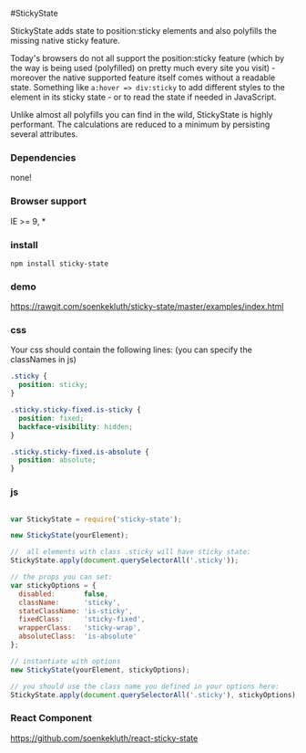 #StickyState

StickyState adds state to position:sticky elements and also polyfills the missing native sticky feature.

Today's browsers do not all support the position:sticky feature (which by the way is being used (polyfilled) on pretty much every site you visit) - moreover the native supported feature itself comes without a readable state. Something like `a:hover => div:sticky` to add different styles to the element in its sticky state - or to read the state if needed in JavaScript. 

Unlike almost all polyfills you can find in the wild, StickyState is highly performant. The calculations are reduced to a minimum by persisting several attributes.

### Dependencies
none!

### Browser support
IE >= 9, *

### install
```
npm install sticky-state
```
### demo
https://rawgit.com/soenkekluth/sticky-state/master/examples/index.html

### css
Your css should contain the following lines: 
(you can specify the classNames in js)
```css
.sticky {
  position: sticky;
}

.sticky.sticky-fixed.is-sticky {
  position: fixed;
  backface-visibility: hidden;
}

.sticky.sticky-fixed.is-absolute {
  position: absolute;
}
```

### js
```javascript

var StickyState = require('sticky-state');

new StickyState(yourElement);

//  all elements with class .sticky will have sticky state:
StickyState.apply(document.querySelectorAll('.sticky'));

// the props you can set:
var stickyOptions = {
  disabled:       false,
  className:      'sticky',
  stateClassName: 'is-sticky',
  fixedClass:     'sticky-fixed',
  wrapperClass:   'sticky-wrap',
  absoluteClass:  'is-absolute'
};

// instantiate with options
new StickyState(yourElement, stickyOptions);

// you should use the class name you defined in your options here: 
StickyState.apply(document.querySelectorAll('.sticky'), stickyOptions);
```

### React Component
https://github.com/soenkekluth/react-sticky-state
